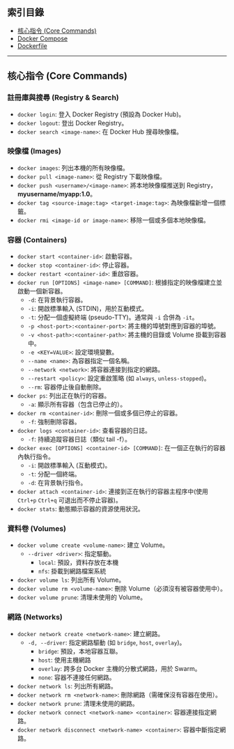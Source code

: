 ## 索引目錄

- [核心指令 (Core Commands)](#核心指令-core-commands)
- [Docker Compose](#docker-compose)
- [Dockerfile](#dockerfile)

---

## 核心指令 (Core Commands)

### 註冊庫與搜尋 (Registry & Search)

- `docker login`: 登入 Docker Registry (預設為 Docker Hub)。
- `docker logout`: 登出 Docker Registry。
- `docker search <image-name>`: 在 Docker Hub 搜尋映像檔。

### 映像檔 (Images)

- `docker images`: 列出本機的所有映像檔。
- `docker pull <image-name>`: 從 Registry 下載映像檔。
- `docker push <username>/<image-name>`: 將本地映像檔推送到 Registry， **myusername/myapp:1.0**。
- `docker tag <source-image:tag> <target-image:tag>`: 為映像檔新增一個標籤。
- `docker rmi <image-id or image-name>`: 移除一個或多個本地映像檔。

### 容器 (Containers)
- `docker start <container-id>`: 啟動容器。
- `docker stop <container-id>`: 停止容器。
- `docker restart <container-id>`: 重啟容器。
- `docker run [OPTIONS] <image-name> [COMMAND]`: 根據指定的映像檔建立並啟動一個新容器。
  - `-d`: 在背景執行容器。
  - `-i`: 開啟標準輸入 (STDIN)，用於互動模式。
  - `-t`: 分配一個虛擬終端 (pseudo-TTY)。通常與 `-i` 合併為 `-it`。
  - `-p <host-port>:<container-port>`: 將主機的埠號對應到容器的埠號。
  - `-v <host-path>:<container-path>`: 將主機的目錄或 Volume 掛載到容器中。
  - `-e <KEY=VALUE>`: 設定環境變數。
  - `--name <name>`: 為容器指定一個名稱。
  - `--network <network>`: 將容器連接到指定的網路。
  - `--restart <policy>`: 設定重啟策略 (如 `always`, `unless-stopped`)。
  - `--rm`: 容器停止後自動刪除。
- `docker ps`: 列出正在執行的容器。
  - `-a`: 顯示所有容器（包含已停止的）。
- `docker rm <container-id>`: 刪除一個或多個已停止的容器。
  - `-f`: 強制刪除容器。
- `docker logs <container-id>`: 查看容器的日誌。
  - `-f`: 持續追蹤容器日誌（類似 tail -f）。
- `docker exec [OPTIONS] <container-id> [COMMAND]`: 在一個正在執行的容器內執行指令。
  - `-i`: 開啟標準輸入 (互動模式)。
  - `-t`: 分配一個終端。
  - `-d`: 在背景執行指令。
- `docker attach <container-id>`: 連接到正在執行的容器主程序中(使用 `Ctrl+p` `Ctrl+q` 可退出而不停止容器)。
- `docker stats`: 動態顯示容器的資源使用狀況。

### 資料卷 (Volumes)

- `docker volume create <volume-name>`: 建立 Volume。
  - `--driver <driver>`: 指定驅動。
    - `local`: 預設，資料存放在本機
    - `nfs`: 掛載到網路檔案系統
- `docker volume ls`: 列出所有 Volume。
- `docker volume rm <volume-name>`: 刪除 Volume（必須沒有被容器使用中）。
- `docker volume prune`: 清理未使用的 Volume。

### 網路 (Networks)

- `docker network create <network-name>`: 建立網路。
  - `-d, --driver`: 指定網路驅動 (如 `bridge`, `host`, `overlay`)。
    - `bridge`: 預設，本地容器互聯。
    - `host`: 使用主機網路
    - `overlay`: 跨多台 Docker 主機的分散式網路，用於 Swarm。
    - `none`: 容器不連接任何網路。
- `docker network ls`: 列出所有網路。
- `docker network rm <network-name>`: 刪除網路（需確保沒有容器在使用）。
- `docker network prune`: 清理未使用的網路。
- `docker network connect <network-name> <container>`: 容器連接指定網路。
- `docker network disconnect <network-name> <container>`: 容器中斷指定網路。
